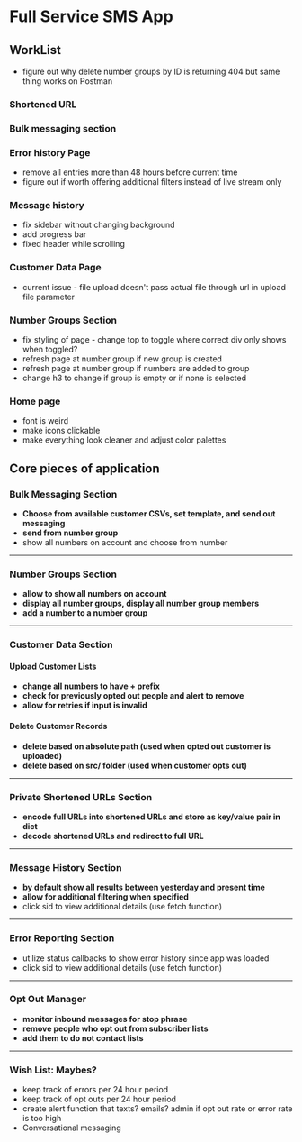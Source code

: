 # **Full Service SMS App**

## WorkList
- figure out why delete number groups by ID is returning 404 but same thing works on Postman 


### Shortened URL 
### Bulk messaging section

### Error history Page 
- remove all entries more than 48 hours before current time 
- figure out if worth offering additional filters instead of live stream only 

### Message history 
* fix sidebar without changing background
* add progress bar
* fixed header while scrolling


### Customer Data Page
* current issue - file upload doesn't pass actual file through url in upload file parameter

### Number Groups Section 
- fix styling of page - change top to toggle where correct div only shows when toggled?
- refresh page at number group if new group is created
- refresh page at number group if numbers are added to group 
- change h3 to change if group is empty or if none is selected 

### Home page 
- font is weird 
- make icons clickable
- make everything look cleaner and adjust color palettes
  
## Core pieces of application


### Bulk Messaging Section
* **Choose from available customer CSVs, set template, and send out messaging**
* **send from number group**
* show all numbers on account and choose from number

-------

### Number Groups Section 
* **allow to show all numbers on account**
* **display all number groups, display all number group members**
* **add a number to a number group** 
-------

### Customer Data Section
#### Upload Customer Lists
* **change all numbers to have + prefix**
* **check for previously opted out people and alert to remove**
* **allow for retries if input is invalid**
  
#### Delete Customer Records 
* **delete based on absolute path (used when opted out customer is uploaded)**
* **delete based on src/ folder (used when customer opts out)**
-------

### **Private Shortened URLs Section**
* **encode full URLs into shortened URLs and store as key/value pair in dict**
* **decode shortened URLs and redirect to full URL**

-------

### Message History Section 
* **by default show all results between yesterday and present time** 
* **allow for additional filtering when specified**
* click sid to view additional details (use fetch function)
    
-------    
### Error Reporting Section
* utilize status callbacks to show error history since app was loaded 
* click sid to view additional details (use fetch function)

-------

### Opt Out Manager
* **monitor inbound messages for stop phrase**
* **remove people who opt out from subscriber lists**
* **add them to do not contact lists**

-------

### Wish List: Maybes?
* keep track of errors per 24 hour period 
* keep track of opt outs per 24 hour period 
* create alert function that texts? emails? admin if opt out rate or error rate is too high 
* Conversational messaging